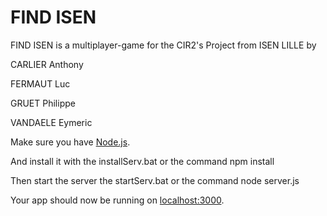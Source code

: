 # FIND ISEN

FIND ISEN is a multiplayer-game for the CIR2's Project from ISEN LILLE by

  CARLIER Anthony
  
  FERMAUT Luc
  
  GRUET Philippe
  
  VANDAELE Eymeric
  

Make sure you have [Node.js](http://nodejs.org/).

And install it with the installServ.bat or the command  npm install

Then start the server the startServ.bat or the command  node server.js

Your app should now be running on [localhost:3000](http://localhost:53000/).

